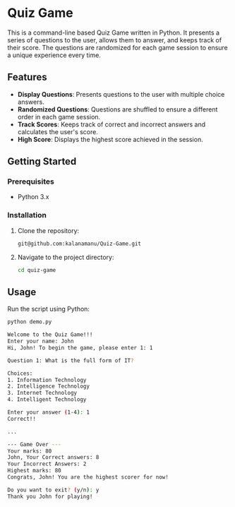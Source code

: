 # Quiz Game

This is a command-line based Quiz Game written in Python. It presents a series of questions to the user, allows them to answer, and keeps track of their score. The questions are randomized for each game session to ensure a unique experience every time.

## Features

- **Display Questions**: Presents questions to the user with multiple choice answers.
- **Randomized Questions**: Questions are shuffled to ensure a different order in each game session.
- **Track Scores**: Keeps track of correct and incorrect answers and calculates the user's score.
- **High Score**: Displays the highest score achieved in the session.

## Getting Started

### Prerequisites

- Python 3.x

### Installation

1. Clone the repository:
    ```bash
    git@github.com:kalanamanu/Quiz-Game.git
    ```

2. Navigate to the project directory:
    ```bash
    cd quiz-game
    ```

## Usage

Run the script using Python:
```bash
python demo.py

Welcome to the Quiz Game!!!
Enter your name: John
Hi, John! To begin the game, please enter 1: 1

Question 1: What is the full form of IT?

Choices:
1. Information Technology
2. Intelligence Technology
3. Internet Technology
4. Intelligent Technology

Enter your answer (1-4): 1
Correct!!

...

--- Game Over ---
Your marks: 80
John, Your Correct answers: 8
Your Incorrect Answers: 2
Highest marks: 80
Congrats, John! You are the highest scorer for now!

Do you want to exit? (y/n): y
Thank you John for playing!
